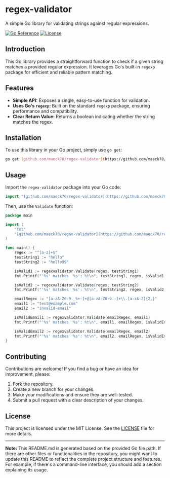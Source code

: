 # regex-validator

A simple Go library for validating strings against regular expressions.

[![Go Reference](https://pkg.go.dev/badge/github.com/maeck70/regex-validator.svg)](https://pkg.go.dev/github.com/maeck70/regex-validator)
[![License](https://img.shields.io/badge/License-MIT-yellow.svg)](https://opensource.org/licenses/MIT)
## Introduction

This Go library provides a straightforward function to check if a given string matches a provided regular expression. It leverages Go's built-in `regexp` package for efficient and reliable pattern matching.

## Features

* **Simple API:** Exposes a single, easy-to-use function for validation.
* **Uses Go's `regexp`:** Built on the standard `regexp` package, ensuring performance and compatibility.
* **Clear Return Value:** Returns a boolean indicating whether the string matches the regex.

## Installation

To use this library in your Go project, simply use `go get`:

```bash
go get [github.com/maeck70/regex-validator](https://github.com/maeck70/regex-validator)
````

## Usage

Import the `regex-validator` package into your Go code:

```go
import "[github.com/maeck70/regex-validator](https://github.com/maeck70/regex-validator)"
```

Then, use the `Validate` function:

```go
package main

import (
	"fmt"
	"[github.com/maeck70/regex-validator](https://github.com/maeck70/regex-validator)"
)

func main() {
	regex := "^[a-z]+$"
	testString1 := "hello"
	testString2 := "hello99"

	isValid1 := regexvalidator.Validate(regex, testString1)
	fmt.Printf("'%s' matches '%s': %t\n", testString1, regex, isValid1) // Output: 'hello' matches '^[a-z]+$': true

	isValid2 := regexvalidator.Validate(regex, testString2)
	fmt.Printf("'%s' matches '%s': %t\n", testString2, regex, isValid2) // Output: 'hello99' matches '^[a-z]+$': false

	emailRegex := "[a-zA-Z0-9._%+-]+@[a-zA-Z0-9.-]+\\.[a-zA-Z]{2,}"
	email1 := "test@example.com"
	email2 := "invalid-email"

	isValidEmail1 := regexvalidator.Validate(emailRegex, email1)
	fmt.Printf("'%s' matches '%s': %t\n", email1, emailRegex, isValidEmail1) // Output: 'test@example.com' matches '[a-zA-Z0-9._%+-]+@[a-zA-Z0-9.-]+\\.[a-zA-Z]{2,}': true

	isValidEmail2 := regexvalidator.Validate(emailRegex, email2)
	fmt.Printf("'%s' matches '%s': %t\n", email2, emailRegex, isValidEmail2) // Output: 'invalid-email' matches '[a-zA-Z0-9._%+-]+@[a-zA-Z0-9.-]+\\.[a-zA-Z]{2,}': false
}
```

## Contributing

Contributions are welcome\! If you find a bug or have an idea for improvement, please:

1.  Fork the repository.
2.  Create a new branch for your changes.
3.  Make your modifications and ensure they are well-tested.
4.  Submit a pull request with a clear description of your changes.

## License

This project is licensed under the MIT License. See the [LICENSE](https://www.google.com/search?q=LICENSE) file for more details.

-----

**Note:** This README.md is generated based on the provided Go file path. If there are other files or functionalities in the repository, you might want to update this README to reflect the complete project structure and features. For example, if there's a command-line interface, you should add a section explaining its usage.

```
